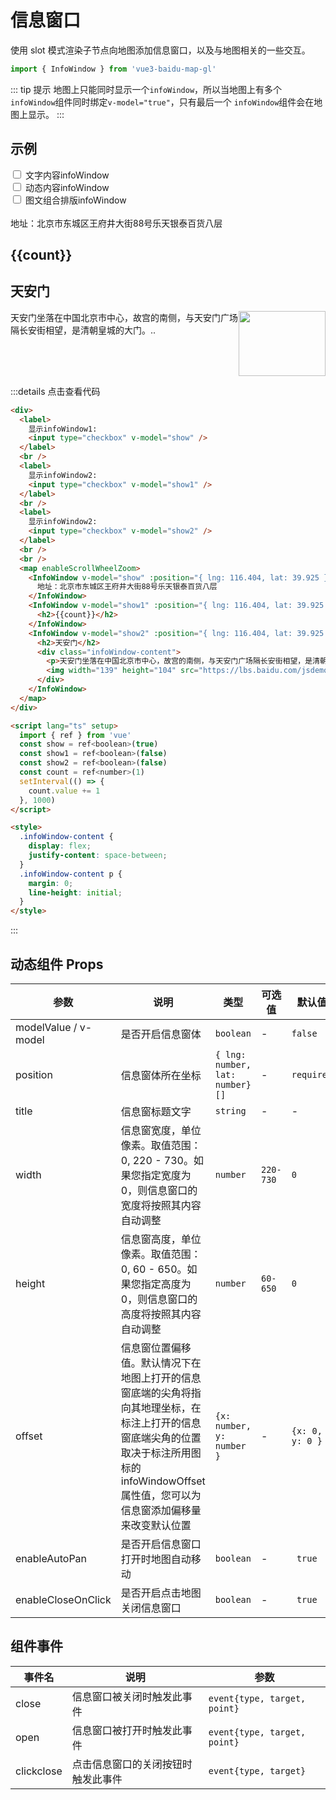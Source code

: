 # 信息窗口

使用 slot 模式渲染子节点向地图添加信息窗口，以及与地图相关的一些交互。

```ts
import { InfoWindow } from 'vue3-baidu-map-gl'
```

::: tip 提示
地图上只能同时显示一个`infoWindow`，所以当地图上有多个`infoWindow`组件同时绑定`v-model="true"`，只有最后一个 `infoWindow`组件会在地图上显示。
:::

## 示例

<div>
  <label>
    <input type="checkbox" v-model="show"> 文字内容infoWindow
  </label>
  <br />
  <label>
    <input type="checkbox" v-model="show1"> 动态内容infoWindow
  </label>
  <br />
  <label>
    <input type="checkbox" v-model="show2"> 图文组合排版infoWindow
  </label>
  <br />
  <br />
  <Map
   enableScrollWheelZoom
  >
    <InfoWindow 
      v-model="show"
      enableMaximize
      :position="{ lng: 116.404, lat: 39.925 }"
      title="文字内容"
    >
      地址：北京市东城区王府井大街88号乐天银泰百货八层
      <template #maxContent>
        <h1>最大化内容</h1>
      </template>
    </InfoWindow>
    <InfoWindow 
      v-model="show1"
      :position="{ lng: 116.404, lat: 39.925 }"
      title="动态内容"
    >
      <h2>{{count}}</h2>
    </InfoWindow>
    <InfoWindow 
      v-model="show2"
      :position="{ lng: 116.404, lat: 39.925 }"
      title="图文组合排版"
    >
      <h2>天安门</h2>
      <div class="infoWindow-content">
        <p>天安门坐落在中国北京市中心，故宫的南侧，与天安门广场隔长安街相望，是清朝皇城的大门。..</p>
        <img width='139' height='104' src="https://lbs.baidu.com/jsdemo/img/tianAnMen.jpg" alt="">
      </div>
    </InfoWindow>
  </Map>
</div>

<script lang="ts" setup>
  import {ref} from 'vue'
  const show = ref<boolean>(true)
  const show1 = ref<boolean>(false)
  const show2 = ref<boolean>(false)
  const count = ref<number>(1)
  if(typeof window !== 'undefined'){
    setInterval(() => {
      count.value += 1
    }, 1000)
  }
</script>

<style>
  .baidu-map-container img{
    max-width: none;
  }
  .baidu-map-container h2{
    margin: 0;
    border-top: none;
    padding-top: 0;
    letter-spacing: initial;
    line-height: initial;
  }
  .infoWindow-content {
    display: flex;
    justify-content: space-between;
  }
  .infoWindow-content p{
    margin: 0;
    line-height: initial;
  }
</style>

:::details 点击查看代码

```html
<div>
  <label>
    显示infoWindow1:
    <input type="checkbox" v-model="show" />
  </label>
  <br />
  <label>
    显示infoWindow2:
    <input type="checkbox" v-model="show1" />
  </label>
  <br />
  <label>
    显示infoWindow2:
    <input type="checkbox" v-model="show2" />
  </label>
  <br />
  <br />
  <map enableScrollWheelZoom>
    <InfoWindow v-model="show" :position="{ lng: 116.404, lat: 39.925 }" title="文字内容">
      地址：北京市东城区王府井大街88号乐天银泰百货八层
    </InfoWindow>
    <InfoWindow v-model="show1" :position="{ lng: 116.404, lat: 39.925 }" title="动态内容">
      <h2>{{count}}</h2>
    </InfoWindow>
    <InfoWindow v-model="show2" :position="{ lng: 116.404, lat: 39.925 }" title="图文组合排版">
      <h2>天安门</h2>
      <div class="infoWindow-content">
        <p>天安门坐落在中国北京市中心，故宫的南侧，与天安门广场隔长安街相望，是清朝皇城的大门。..</p>
        <img width="139" height="104" src="https://lbs.baidu.com/jsdemo/img/tianAnMen.jpg" alt="" />
      </div>
    </InfoWindow>
  </map>
</div>

<script lang="ts" setup>
  import { ref } from 'vue'
  const show = ref<boolean>(true)
  const show1 = ref<boolean>(false)
  const show2 = ref<boolean>(false)
  const count = ref<number>(1)
  setInterval(() => {
    count.value += 1
  }, 1000)
</script>

<style>
  .infoWindow-content {
    display: flex;
    justify-content: space-between;
  }
  .infoWindow-content p {
    margin: 0;
    line-height: initial;
  }
</style>
```

:::

## 动态组件 Props

| 参数                 | 说明                                                                                                                                                                                               | 类型                            | 可选值    | 默认值          |
| -------------------- | -------------------------------------------------------------------------------------------------------------------------------------------------------------------------------------------------- | ------------------------------- | --------- | --------------- |
| modelValue / v-model | 是否开启信息窗体                                                                                                                                                                                   | `boolean `                      | -         | `false`         |
| position             | 信息窗体所在坐标                                                                                                                                                                                   | `{ lng: number, lat: number}[]` | -         | `required`      |
| title                | 信息窗标题文字                                                                                                                                                                                     | `string`                        | -         | -               |
| width                | 信息窗宽度，单位像素。取值范围：0, 220 - 730。如果您指定宽度为 0，则信息窗口的宽度将按照其内容自动调整                                                                                             | `number`                        | `220-730` | `0`             |
| height               | 信息窗高度，单位像素。取值范围：0, 60 - 650。如果您指定高度为 0，则信息窗口的高度将按照其内容自动调整                                                                                              | `number`                        | `60-650`  | `0`             |
| offset               | 信息窗位置偏移值。默认情况下在地图上打开的信息窗底端的尖角将指向其地理坐标，在标注上打开的信息窗底端尖角的位置取决于标注所用图标的 infoWindowOffset 属性值，您可以为信息窗添加偏移量来改变默认位置 | `{x: number, y: number }`       | -         | `{x: 0, y: 0 }` |
| enableAutoPan        | 是否开启信息窗口打开时地图自动移动                                                                                                                                                                 | `boolean`                       | -         | ` true`         |
| enableCloseOnClick   | 是否开启点击地图关闭信息窗口                                                                                                                                                                       | `boolean`                       | -         | ` true`         |

## 组件事件

| 事件名     | 说明                               | 参数                         |
| ---------- | ---------------------------------- | ---------------------------- |
| close      | 信息窗口被关闭时触发此事件         | `event{type, target, point}` |
| open       | 信息窗口被打开时触发此事件         | `event{type, target, point}` |
| clickclose | 点击信息窗口的关闭按钮时触发此事件 | `event{type, target}`        |

<!-- maximize	event{type, target}	信息窗口最大化后触发此事件
restore	event{type, target}	信息窗口还原时触发此事件 -->
